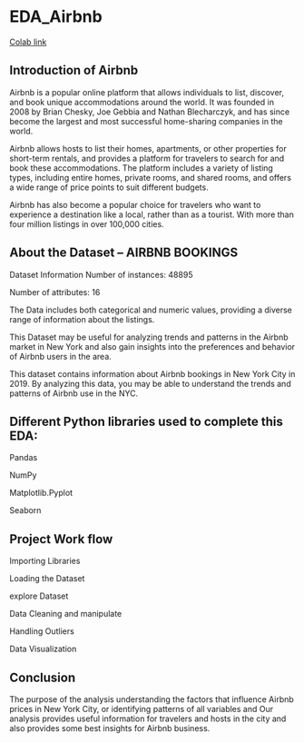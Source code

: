 # EDA_Airbnb

[Colab link](https://colab.research.google.com/drive/11SobuPeKop4fu5jCKhbQqvtAeX0063lL#scrollTo=B806d7dqV4R-)

## Introduction of Airbnb
Airbnb is a popular online platform that allows individuals to list, discover, and book unique accommodations around the world. It was founded in 2008 by Brian Chesky, Joe Gebbia and Nathan Blecharczyk, and has since become the largest and most successful home-sharing companies in the world.

Airbnb allows hosts to list their homes, apartments, or other properties for short-term rentals, and provides a platform for travelers to search for and book these accommodations. The platform includes a variety of listing types, including entire homes, private rooms, and shared rooms, and offers a wide range of price points to suit different budgets.

Airbnb has also become a popular choice for travelers who want to experience a destination like a local, rather than as a tourist. With more than four million listings in over 100,000 cities.

## About the Dataset – AIRBNB BOOKINGS
Dataset Information
Number of instances: 48895

Number of attributes: 16

The Data includes both categorical and numeric values, providing a diverse range of information about the listings.

This Dataset may be useful for analyzing trends and patterns in the Airbnb market in New York and also gain insights into the preferences and behavior of Airbnb users in the area.

This dataset contains information about Airbnb bookings in New York City in 2019. By analyzing this data, you may be able to understand the trends and patterns of Airbnb use in the NYC.

## Different Python libraries used to complete this EDA:
Pandas

NumPy

Matplotlib.Pyplot

Seaborn

## Project Work flow
Importing Libraries

Loading the Dataset

explore Dataset

Data Cleaning and manipulate

Handling Outliers

Data Visualization

## Conclusion

The purpose of the analysis
understanding the factors that influence Airbnb prices in New York City, or identifying patterns of all variables and Our analysis provides useful information for travelers and hosts in the city and also provides some best insights for Airbnb business.
